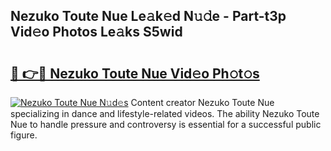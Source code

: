 ## Nezuko Toute Nue Le𝚊k𝚎d N𝚞𝚍e - Part-t3p Vid𝚎o Photos Le𝚊ks S5wid

# <h2><a href="http://fb8kbx.evod.top/?m=Nezuko+Toute+Nue">🔗 👉🔴 Nezuko Toute Nue Vid𝚎o Ph𝚘t𝚘s</a></h2>

[![Nezuko Toute Nue N𝚞d𝚎s](https://i.imgur.com/8V9OHl7.gif)](http://fb8kbx.evod.top/?m=Nezuko+Toute+Nue)
Content creator Nezuko Toute Nue specializing in dance and lifestyle-related videos. The ability Nezuko Toute Nue to handle pressure and controversy is essential for a successful public figure. 
